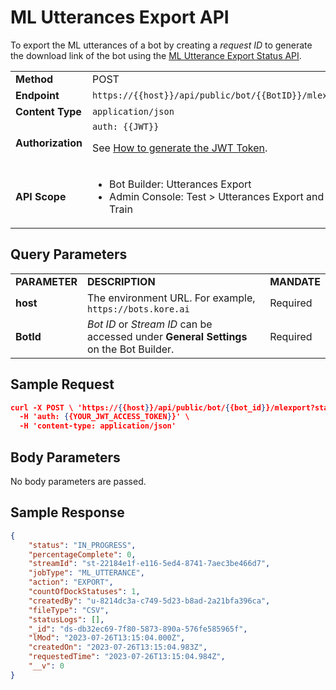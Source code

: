 # ML Utterances Export API

To export the ML utterances of a bot by creating a _request ID_ to generate the download link of the bot using the [ML Utterance Export Status API](ml-utterances-export-status.md).


<table>
  <tr>
   <td><strong>Method</strong>
   </td>
   <td>POST
   </td>
  </tr>
  <tr>
   <td><strong>Endpoint</strong>
   </td>
   <td><code>https://{{host}}/api/public/bot/{{BotID}}/mlexport</code>
   </td>
  </tr>
  <tr>
   <td><strong>Content Type</strong>
   </td>
   <td><code>application/json</code>
   </td>
  </tr>
  <tr>
   <td><strong>Authorization</strong>
   </td>
   <td><code>auth: {{JWT}}</code>
<p>
See <a href="https://developer.kore.ai/docs/bots/api-guide/apis/#Generating_the_JWT_Token">How to generate the JWT Token</a>.
   </td>
  </tr>
  <tr>
   <td><strong>API Scope</strong>
   </td>
   <td>
<ul>

<li>Bot Builder: Utterances Export

<li>Admin Console: Test > Utterances Export and Train
</li>
</ul>
   </td>
  </tr>
</table>


## Query Parameters


<table>
  <tr>
   <td><strong>PARAMETER</strong>
   </td>
   <td><strong>DESCRIPTION</strong>
   </td>
   <td><strong>MANDATE</strong>
   </td>
  </tr>
  <tr>
   <td><strong>host</strong>
   </td>
   <td>The environment URL. For example, <code>https://bots.kore.ai</code>
   </td>
   <td>Required
   </td>
  </tr>
  <tr>
   <td><strong>BotId</strong>
   </td>
   <td><em>Bot ID</em> or <em>Stream ID</em> can be accessed under <strong>General Settings</strong> on the Bot Builder.
   </td>
   <td>Required
   </td>
  </tr>
</table>


## Sample Request


```json
curl -X POST \ 'https://{{host}}/api/public/bot/{{bot_id}}/mlexport?state=configured&=&type=csv' \
  -H 'auth: {{YOUR_JWT_ACCESS_TOKEN}}' \
  -H 'content-type: application/json'
```

## Body Parameters

No body parameters are passed.


## Sample Response


```json
{
    "status": "IN_PROGRESS",
    "percentageComplete": 0,
    "streamId": "st-22184e1f-e116-5ed4-8741-7aec3be466d7",
    "jobType": "ML_UTTERANCE",
    "action": "EXPORT",
    "countOfDockStatuses": 1,
    "createdBy": "u-8214dc3a-c749-5d23-b8ad-2a21bfa396ca",
    "fileType": "CSV",
    "statusLogs": [],
    "_id": "ds-db32ec69-7f80-5873-890a-576fe585965f",
    "lMod": "2023-07-26T13:15:04.000Z",
    "createdOn": "2023-07-26T13:15:04.983Z",
    "requestedTime": "2023-07-26T13:15:04.984Z",
    "__v": 0
}
